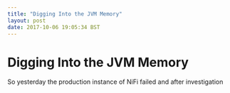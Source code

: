 ```yaml
---
title: "Digging Into the JVM Memory"
layout: post
date: 2017-10-06 19:05:34 BST
---
```


# Digging Into the JVM Memory
So yesterday the production instance of NiFi failed and after investigation
